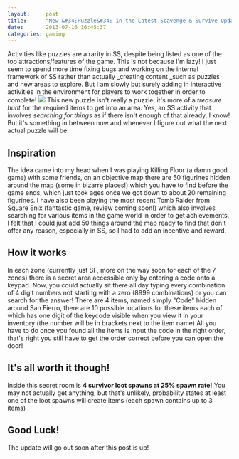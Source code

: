 ```yaml
---
layout:     post
title:      "New &#34;Puzzle&#34; in the Latest Scavenge & Survive Update"
date:       2013-07-16 16:45:37
categories: gaming
---
```

Activities like puzzles are a rarity in SS, despite being listed as one of the top attractions/features of the game. This is not because I'm lazy! I just seem to spend more time fixing bugs and working on the internal framework of SS rather than actually _creating content _such as puzzles and new areas to explore. But I am slowly but surely adding in interactive activities in the environment for players to work together in order to complete! ![](http://teambuilding.firebirdevents.co.uk/images/treasure-hunt.jpg) This new puzzle isn't really a puzzle, it's more of a _treasure hunt_ for the required items to get into an area. Yes, an SS activity that involves _searching for things_ as if there isn't enough of that already, I know! But it's something in between now and whenever I figure out what the next actual puzzle will be. 

## 

## **Inspiration**

The idea came into my head when I was playing Killing Floor (a damn good game) with some friends, on an objective map there are 50 figurines hidden around the map (some in bizarre places!) which you have to find before the game ends, which just took ages once we got down to about 20 remaining figurines. I have also been playing the most recent Tomb Raider from Square Enix (fantastic game, review coming soon!) which also involves searching for various items in the game world in order to get achievements. I felt that I could just add 50 things around the map ready to find that don't offer any reason, especially in SS, so I had to add an incentive and reward. 

## 

## **How it works**

In each zone (currently just SF, more on the way soon for each of the 7 zones) there is a secret area accessible only by entering a code onto a keypad. Now, you could actually sit there all day typing every combination of 4 digit numbers not starting with a zero (8999 combinations) or you can search for the answer! There are 4 items, named simply "Code" hidden around San Fierro, there are 10 possible locations for these items each of which has one digit of the keycode visible when you view it in your inventory (the number will be in brackets next to the item name) All you have to do once you found all the items is input the code in the right order, that's right you still have to get the order correct before you can open the door! 

## 

## **It's all worth it though!**

Inside this secret room is **4 survivor loot spawns at 25% spawn rate!** You may not actually get anything, but that's unlikely, probability states at least one of the loot spawns will create items (each spawn contains up to 3 items) 

## 

## Good Luck!

The update will go out soon after this post is up!

